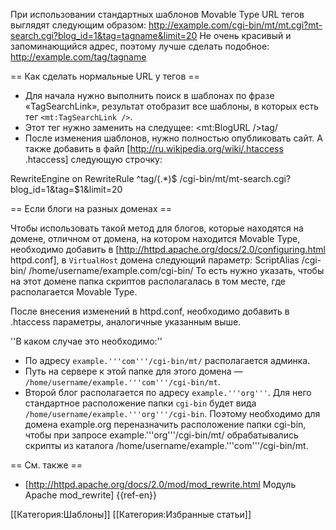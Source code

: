 При использовании стандартных шаблонов Movable Type URL тегов выглядят следующим образом:
<source lang="apache">http://example.com/cgi-bin/mt/mt.cgi?mt-search.cgi?blog_id=1&tag=tagname&limit=20</source>
Не очень красивый и запоминающийся адрес, поэтому лучше сделать подобное:
<source lang="apache">http://example.com/tag/tagname</source>

== Как сделать нормальные URL у тегов ==

* Для начала нужно выполнить поиск в шаблонах по фразе «TagSearchLink», результат отобразит все шаблоны, в которых есть тег <code><mt:TagSearchLink /></code>.
* Этот тег нужно заменить на следущее: 
<source lang="apache"><mt:BlogURL />tag/<MTTagName encode_url="1" /></source>
* После изменения шаблонов, нужно полностью опубликовать сайт. А также добавить в файл [http://ru.wikipedia.org/wiki/.htaccess .htaccess] следующую строчку:
<source lang="apache">
RewriteEngine on
RewriteRule ^tag/(.*)$ /cgi-bin/mt/mt-search.cgi?blog_id=1&tag=$1&limit=20
</source>

== Если блоги на разных доменах ==

Чтобы использовать такой метод для блогов, которые находятся на домене, отличном от домена, на котором находится Movable Type, необходимо добавить в [http://httpd.apache.org/docs/2.0/configuring.html httpd.conf], в <code>VirtualHost</code> домена следующий параметр:
<source lang="apache">ScriptAlias /cgi-bin/ /home/username/example.com/cgi-bin/</source>
То есть нужно указать, чтобы на этот домене папка скриптов располагалась в том месте, где располагается Movable Type.

После внесения изменений в httpd.conf, необходимо добавить в .htaccess параметры, аналогичные указанным выше.

''В каком случае это необходимо:''

* По адресу <code>example.'''com'''/cgi-bin/mt/</code> располагается админка.
* Путь на сервере к этой папке для этого домена — <code>/home/username/example.'''com'''/cgi-bin/mt</code>.
* Второй блог располагается по адресу <code>example.'''org'''</code>. Для него стандартное расположение папки <code>cgi-bin</code> будет вида <code>/home/username/example.'''org'''/cgi-bin</code>. Поэтому необходимо для домена example.org переназначить расположение папки cgi-bin, чтобы при запросе example.'''org'''/cgi-bin/mt/ обрабатывались скрипты из каталога /home/username/example.'''com'''/cgi-bin/mt.

== См. также ==

* [http://httpd.apache.org/docs/2.0/mod/mod_rewrite.html Модуль Apache mod_rewrite] {{ref-en}}


[[Категория:Шаблоны]]
[[Категория:Избранные статьи]]

